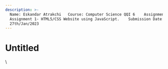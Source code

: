 ```yaml
---
description: >-
  Name: Eskandar Atrakchi   Course: Computer Science QQI 6    Assignment Title:
  Assignment 1- HTML5/CSS Website using JavaScript.    Submission Date:
  27th/Jan/2023
---
```


# Untitled

\
